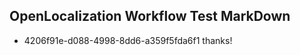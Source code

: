 ## OpenLocalization Workflow Test MarkDown
* 4206f91e-d088-4998-8dd6-a359f5fda6f1 
thanks!<!--HONumber=Mar16_HO3-->
